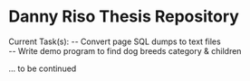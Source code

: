 # Danny Riso Thesis Repository

Current Task(s):
-- Convert page SQL dumps to text files  
-- Write demo program to find dog breeds category & children  


...
to be continued

